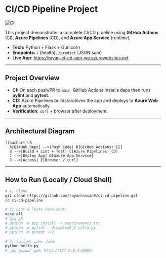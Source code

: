 # CI/CD Pipeline Project
[![CI](https://github.com/rayanhassan0/ci-cd-pipeline/actions/workflows/python-app.yml/badge.svg?branch=main)](https://github.com/rayanhassan0/ci-cd-pipeline/actions/workflows/python-app.yml)

This project demonstrates a complete CI/CD pipeline using **GitHub Actions** (CI), **Azure Pipelines** (CD), and **Azure App Service** (runtime).

- **Tech:** Python + Flask + Gunicorn  
- **Endpoints:** `/` (health), `/predict` (JSON sum)  
- **Live App:** https://rayan-ci-cd-app-we.azurewebsites.net

---

## Project Overview
- **CI:** On each push/PR to `main`, GitHub Actions installs deps then runs **pylint** and **pytest**.
- **CD:** Azure Pipelines builds/archives the app and deploys to **Azure Web App** automatically.
- **Verification:** `curl` + browser after deployment.

---

## Architectural Diagram
```mermaid
flowchart LR
  A[GitHub Repo] -->|Push Code| B[GitHub Actions: CI]
  B -->|Build + Lint + Test| C[Azure Pipelines: CD]
  C -->|Deploy App| D[Azure App Service]
  D -->|Access| E[Browser / curl]
  ``` 
  ---

## How to Run (Locally / Cloud Shell)

```bash
# 1) Clone
git clone https://github.com/rayanhassan0/ci-cd-pipeline.git
cd ci-cd-pipeline

# 2) Lint & Tests (one-shot)
make all
# أو يدويًا:
# python -m pip install -r requirements.txt
# python -m pylint --disable=R,C hello.py
# python -m pytest -vv

# 3) تشغيل محلي (اختياري)
python hello.py
# افتح المتصفح على: http://127.0.0.1:8000/
```